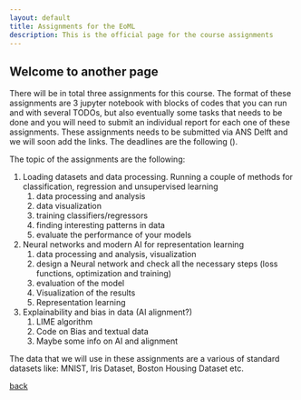 ```yaml
---
layout: default
title: Assignments for the EoML
description: This is the official page for the course assignments
---
```


## Welcome to another page

There will be in total three assignments for this course. The format of these assignments are 3 jupyter notebook with blocks of codes that you can run and with several TODOs, but also eventually some tasks that needs to be done and you will need to submit an individual report for each one of these assignments. These assignments needs to be submitted via ANS Delft and we will soon add the links. The deadlines are the following ().

The topic of the assignments are the following:


1. Loading datasets and data processing. Running a couple of methods for classification, regression and unsupervised learning
   1. data processing and analysis
   2. data visualization
   3. training classifiers/regressors
   4. finding interesting patterns in data
   5. evaluate the performance of your models
2. Neural networks and modern AI for representation learning
   1. data processing and analysis, visualization
   2. design a Neural network and check all the necessary steps (loss functions, optimization and training)
   3. evaluation of the model
   4. Visualization of the results
   5. Representation learning
3. Explainability and bias in data (AI alignment?)
   1. LIME algorithm
   2. Code on Bias and textual data
   3. Maybe some info on AI and alignment

The data that we will use in these assignments are a various of standard datasets like: MNIST, Iris Dataset, Boston Housing Dataset etc.

[back](./)
